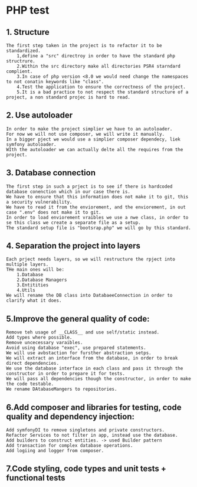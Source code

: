 # PHP test

## 1. Structure
    The first step taken in the project is to refactor it to be standardized.
        1,define a "src" directroy in order to have the standard php structrure.
        2.Within the src directory make all directories PSR4 starndard complient.
        3.In case of php version <8.0 we would need change the namespaces to not conatin keywords like "class".
        4.Test the application to ensure the correctness of the project.
        5.It is a bad practice to not respect the standard structure of a project, a non standard projec is hard to read.

## 2. Use autoloader
    In order to make the project simplier we have to an autoloader.
    For now we will not use composer, we will write it manually.
    In a bigger pject we would use a simplier composer dependecy, liek symfony autoloader.
    WIth the autoloader we can actually delte all the requires from the project.

## 3. Database connection
    The first step in such a prject is to see if there is hardcoded database conenction which in our case there is.
    We have to ensure that this information does not make it to git, this a security vulnerability.
    We have to read it from the enviorement, and the enviorement, in out case ".env" does not make it to git.
    In order to load enviorement vraibles we use a nwe class, in order to se this class we create a separate file as a setup.
    The standard setup file is "bootsrap.php" we will go by this standard.

## 4. Separation the project into layers
    Each prject needs layers, so we will restructure the rpject into multiple layers.
    THe main ones will be:
        1.Database
        2.Database Managers
        3.Entitities
        4.Utils
    We will rename the DB class into DatabaeeConnection in order to clarify what it does.
## 5.Improve the general quality of code:
    Remove teh usage of __CLASS__ and use self/static instead.
    Add types where possible.
    Remove uncecessary varaibles.
    Avoid using database "exec", use prepared statements.
    We will use avbstaction for fursther abstraction setps.
    We will extract an interface from the database, in order to break direct dependencies.
    We use the database interface in each class and pass it through the constructor in order to prepare it for tests.
    We will pass all dependencies though the constructor, in order to make the code testable.
    We rename DAtabaseMangers to repositories.

## 6.Add composer and libraries for testing, code quality and dependency injection:
    Add symfonyDI to remove singletons and private constructors.
    Refactor Services to not filter in app, instead use the database.
    Add builders to construct entities. -> used Builder pattern
    Add transaction for complex database operations.
    Add logiing and logger from composer.
## 7.Code styling, code types and unit tests + functional tests
    